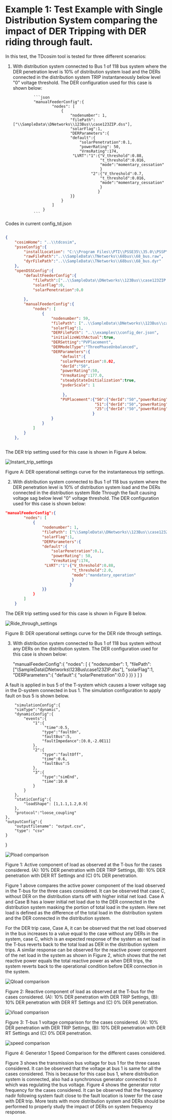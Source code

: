 
# Example 1: Test Example with Single Distribution System comparing the impact of DER Tripping with DER riding through fault.

In this test, the TDcosim tool is tested for three different scenarios:
1. With distribution system connected to Bus 1 of 118 bus system where the DER penetration level is 10% of distribution system load and the DERs connected in the distribution system TRIP instantaneously below level "0" voltage threshold. The DER configuration used for this case is shown below:

                ```json
                "manualFeederConfig":{
                        "nodes": [
                            {
                                "nodenumber": 1,
                                "filePath": ["\\SampleData\\DNetworks\\123Bus\\case123ZIP.dss"],
                                "solarFlag":1,                
                                "DERParameters":{
                                "default":{
                                    "solarPenetration":0.1, 
                                    "powerRating": 50,
                                    "VrmsRating":174,
                                 "LVRT":"1":{"V_threshold":0.88,
                                             "t_threshold":0.016,
                                             "mode":"momentary_cessation"
                                             }
                                         "2":{"V_threshold":0.7,
                                             "t_threshold":0.016,
                                             "mode":"momentary_cessation"
                                             }
                                            }
                                }}
                            }
                        ]
                    }
                ```
Codes in current config_td.json

```json

{
    "cosimHome": "..\\tdcosim",
    "psseConfig":{
        "installLocation": "C:\\Program Files\\PTI\\PSSE35\\35.0\\PSSPY27",
        "rawFilePath":"..\\SampleData\\TNetworks\\68bus\\68_bus.raw",
        "dyrFilePath":"..\\SampleData\\TNetworks\\68bus\\68_bus.dyr"        
    },
    "openDSSConfig":{        
        "defaultFeederConfig":{
            "filePath":["..\\SampleData\\DNetworks\\123Bus\\case123ZIP.dss"],
            "solarFlag":0,
            "solarPenetration":0.0
           
        },
        "manualFeederConfig":{
            "nodes": [
                {
                    "nodenumber": 59,
                    "filePath": ["..\\SampleData\\DNetworks\\123Bus\\case123ZIP.dss"],
                    "solarFlag":1,
                    "DERFilePath": "..\\examples\\config_der.json",
                    "initializeWithActual":true,
                    "DERSetting":"PVPlacement",
                    "DERModelType":"ThreePhaseUnbalanced",
                    "DERParameters":{
                        "default":{
                        "solarPenetration":0.02,
                        "derId":"50",
                        "powerRating":50,
                        "VrmsRating":177.0,
                        "steadyStateInitialization":true,
                        "pvderScale": 1
                                              
                         },
                        "PVPlacement":{"50":{"derId":"50","powerRating":50,"pvderScale":1},
                                       "51":{"derId":"50","powerRating":50,"pvderScale":1},
                                       "25":{"derId":"50","powerRating":50,"pvderScale":1}
                                      }                            
                    }
                }
            ]
        }
    },
   
```
    
The DER trip settimg used for this case is shown in Figure A below.

![Instant_trip_settings](use_case_results/study_1/Inst_trip_settings.png)

Figure A: DER operational settings curve for the instantaneous trip settings.


2. With distribution system connected to Bus 1 of 118 bus system where the DER penetration level is 10% of distribution system load and the DERs connected in the distribution system Ride Through the fault causing voltage sag below level "0" voltage threshold. The DER configuration used for this case is shown below:


```json
"manualFeederConfig":{
        "nodes": [
            {
                "nodenumber": 1,
                "filePath": ["\\SampleData\\DNetworks\\123Bus\\case123ZIP.dss"],
                "solarFlag":1,                
                "DERParameters":{
                "default":{
                    "solarPenetration":0.1, 
                    "powerRating": 50,
                    "VrmsRating":174,
                 "LVRT":"1":{"V_threshold":0.88,
                             "t_threshold":2.0,
                             "mode":"mandatory_operation"
                             }
                            }
                }}
            }
        ]
    }
```

 The DER trip settimg used for this case is shown in Figure B below.

 ![Ride_through_settings](use_case_results/study_1/Ride_through_settings.png)
 
 Figure B: DER operational settings curve for the DER ride through settings.
                        
3. With distribution system connected to Bus 1 of 118 bus system without any DERs on the distribution system. The DER configuration used for this case is shown below:


    "manualFeederConfig":{
            "nodes": [
                {
                    "nodenumber": 1,
                    "filePath": ["\\SampleData\\DNetworks\\123Bus\\case123ZIP.dss"],
                    "solarFlag":1,                
                    "DERParameters":{
                    "default":{
                        "solarPenetration":0.0
                              }
                    }}
                }
            ]
        }



A fault is applied in bus 5 of the T-system which causes a lower voltage sag in the D-system connected in bus 1. The simulation configuration to apply fault on bus 5 is shown below.


        "simulationConfig":{
        "simType":"dynamic",
        "dynamicConfig":{
            "events":{
                "1":{
                     "time":0.5,
                    "type":"faultOn",
                    "faultBus":5,
                    "faultImpedance":[0.0,-2.0E11]
                },
                "2":{
                    "type":"faultOff",
                    "time":0.6,
                    "faultBus":5
                },
                "3":{
                    "type":"simEnd",
                    "time":10.0
                }
            }
        },
        "staticConfig":{
            "loadShape": [1,1.1,1.2,0.9]
        },
        "protocol":"loose_coupling"
    },
    "outputConfig":{
        "outputfilename": "output.csv",
        "type": "csv"
    }
}

![Pload comparison](use_case_results/study_1/Pload_comparison_study_1.png)

Figure 1: Active component of load as observed at the T-bus for the cases considered. (A): 10% DER penetration with DER TRIP Settings, (B): 10% DER penetration with DER RT Settings and (C) 0% DER penetration.

Figure 1 above compares the active power component of the load observed in the T-bus for the three cases considered. It can be observed that case C, without DER on the distribution starts off with higher initial net load. Case A and Case B has a lower initial net load due to the DER connected in the distribution system masking the portion of total load in the system. Here net load is defined as the difference of the total load in the distribution system and the DER connected in the distribution system. 

For the DER trip case, Case A, it can be observed that the net load observed in the bus increases to a value equal to the case without any DERs in the system, case C, which is an expected response of the system as net load in the T-bus reverts back to the total load as DER in the distribution system trips. A similar response can be observed for the reactive power component of the net load in the system as shown in Figure 2, which shows that the net reactive power equals the total reactive power as when DER trips, the system reverts back to the operational condition before DER connection in the system.

![Qload comparison](use_case_results/study_1/Qload_comparison_study_1.png)

Figure 2: Reactive component of load as observed at the T-bus for the cases considered. (A): 10% DER penetration with DER TRIP Settings, (B): 10% DER penetration with DER RT Settings and (C) 0% DER penetration.

![Vload comparison](use_case_results/study_1/Vload_comparison_study_1.png)

Figure 3:  T-bus 1 voltage comparison for the cases considered. (A): 10% DER penetration with DER TRIP Settings, (B): 10% DER penetration with DER RT Settings and (C) 0% DER penetration.

![speed comparison](use_case_results/study_1/Generator1_speed_study_1.png)

Figure 4:  Generator 1 Speed Comparison for the different cases considered.

Figure 3 shows the transmission bus voltage for bus 1 for the three cases considered. It can be observed that the voltage at bus 1 is same for all the cases considered. This is because for this case bus 1, where distribution system is connected, also had a synchronous generator connected to it which was regulating the bus voltage. Figure 4 shows the generator rotor frequency for the cases considered. It can be observed that the frequency nadir following system fault close to the fault location is lower for the case with DER trip. More tests with more distribution system and DERs should be performed to properly study the impact of DERs on system frequency response.

